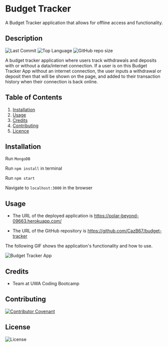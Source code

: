 # Budget Tracker
A Budget Tracker application that allows for offline access and functionality.

## Description 
![Last Commit](https://img.shields.io/github/last-commit/cazb67/budget-tracker) ![Top Language](https://img.shields.io/github/languages/top/cazb67/budget-tracker) ![GitHub repo size](https://img.shields.io/github/repo-size/cazb67/budget-tracker) 

A budget tracker application where users track withdrawals and deposits with or without a data/internet connection. If a user is on this Budget Tracker App without an internet connection, the user inputs a withdrawal or deposit then that will be shown on the page, and added to their transaction history when their connection is back online.

## Table of Contents
1. [Installation](#Installation)
2. [Usage](#Usage)
3. [Credits](#Credits)
4. [Contributing](#Contributing)
5. [Licence](#License)

## Installation

Run  `MongoDB`

Run `npm install` in terminal

Run `npm start`

Navigate to `localhost:3000` in the browser


## Usage
* The URL of the deployed application is https://polar-beyond-09663.herokuapp.com/

* The URL of the GitHub repository is https://github.com/CazB67/budget-tracker

The following GIF shows the application's functionality and how to use. 

<img src="" width="" height="" title="Budget Tracker App">

## Credits
- Team at UWA Coding Bootcamp

## Contributing
[![Contributor Covenant](https://img.shields.io/badge/Contributor%20Covenant-v2.0%20adopted-ff69b4.svg)](code_of_conduct.md)

## License
![License](https://img.shields.io/github/license/cazb67/budget-tracker) 